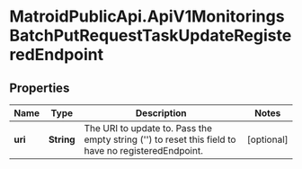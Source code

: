 # MatroidPublicApi.ApiV1MonitoringsBatchPutRequestTaskUpdateRegisteredEndpoint

## Properties

Name | Type | Description | Notes
------------ | ------------- | ------------- | -------------
**uri** | **String** | The URI to update to. Pass the empty string (&#39;&#39;) to reset this field to have no registeredEndpoint. | [optional] 


